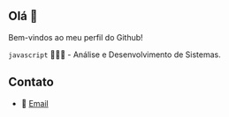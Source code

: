## Olá 👋
Bem-vindos ao meu perfil do Github!

```javascript```
👨🏻‍💻 - Análise e Desenvolvimento de Sistemas.

## Contato
- 📧 [Email](mailto:oliveirafee77@gmail.com)
